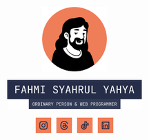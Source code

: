 <div align="center">
  <img src="profile.png" width="150" height="150">
  <br>
  <br>
  <img src="socials/label name.svg" width="312">
  <br>
  <br>
  <a href="https://www.instagram.com/code.with.fahmi/"><img src="socials/instagran.svg" width="36"></a>
  &nbsp;
  <a href="https://www.threads.net/@code.with.fahmi"><img src="socials/threads.svg" width="36"></a>
  &nbsp;
  <a href="https://www.tiktok.com/@code.with.fahmi"><img src="socials/tiktok.svg" width="36"></a>
  &nbsp;
  <a href="https://www.linkedin.com/in/fahmi-syahrul-yahya"><img src="socials/linkedin.svg" width="36" /></a>
</div>
